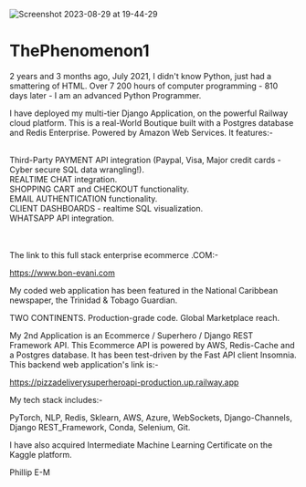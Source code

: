 ![Screenshot 2023-08-29 at 19-44-29](https://github.com/ThePhenomenon1/ThePhenomenon1/assets/96743401/fa2cbc95-4b0b-4eba-8c54-59f9b96d01e8)

# ThePhenomenon1

2 years and 3 months ago, July 2021, I didn't know Python, just had a smattering of HTML.
Over 7 200 hours of computer programming - 810 days later - I am an advanced Python Programmer.

I have deployed my multi-tier Django Application, on the powerful Railway cloud platform. 
This is a real-World Boutique built with a Postgres database and Redis Enterprise. Powered by Amazon Web Services. It features:-

<br>
Third-Party PAYMENT API integration (Paypal, Visa, Major credit cards - Cyber secure SQL data wrangling!).

<br>
REALTIME CHAT integration.

<br>
SHOPPING CART and CHECKOUT functionality.

<br>
EMAIL AUTHENTICATION functionality.

<br>
CLIENT DASHBOARDS - realtime SQL visualization.

<br>
WHATSAPP API integration.

\
\
The link to this full stack enterprise ecommerce .COM:-

https://www.bon-evani.com

My coded web application has been featured in the National Caribbean newspaper, the Trinidad & Tobago Guardian.

TWO CONTINENTS. Production-grade code. Global Marketplace reach.

My 2nd Application is an Ecommerce / Superhero / Django REST Framework API. 
This Ecommerce API is powered by AWS, Redis-Cache and a Postgres database. It has been test-driven by the Fast API client Insomnia.
This backend web application's link is:-

https://pizzadeliverysuperheroapi-production.up.railway.app

My tech stack includes:-

PyTorch,
NLP,
Redis,
Sklearn,
AWS,
Azure,
WebSockets,
Django-Channels,
Django REST_Framework,
Conda,
Selenium,
Git.

I have also acquired Intermediate Machine Learning Certificate on the Kaggle platform.

Phillip E-M
